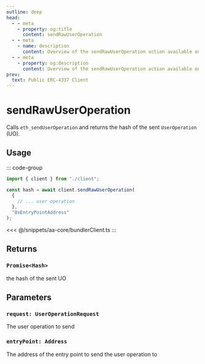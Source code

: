 ```yaml
---
outline: deep
head:
  - - meta
    - property: og:title
      content: sendRawUserOperation
  - - meta
    - name: description
      content: Overview of the sendRawUserOperation action available on the BundlerClient
  - - meta
    - property: og:description
      content: Overview of the sendRawUserOperation action available on the BundlerClient
prev:
  text: Public ERC-4337 Client
---
```


# sendRawUserOperation

Calls `eth_sendUserOperation` and returns the hash of the sent `UserOperation` (UO).

## Usage

::: code-group

```ts [example.ts]
import { client } from "./client";

const hash = await client.sendRawUserOperation(
  {
    // ... user operation
  },
  "0xEntryPointAddress"
);
```

<<< @/snippets/aa-core/bundlerClient.ts
:::

## Returns

### `Promise<Hash>`

the hash of the sent UO

## Parameters

### `request: UserOperationRequest`

The user operation to send

### `entryPoint: Address`

The address of the entry point to send the user operation to
